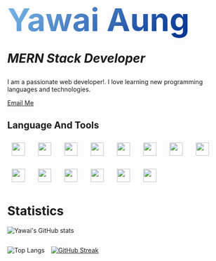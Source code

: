 <h1>
<span style="
  font-size: 72px;
  background: linear-gradient(-45deg,#7CB9E8, #00308F);
  background: -webkit-linear-gradient(-45deg,#7CB9E8, #00308F);
  -webkit-background-clip: text;
  -webkit-text-fill-color: transparent;
  -webkit-background-clip: text;
  -webkit-text-fill-color: transparent;
">Yawai Aung</span>
<p><i>MERN Stack Developer</i></p>
</h1>


<p align:'center'>I am a passionate web developer!. I love learning new programming languages and technologies.</p>

<div>

[Email Me](mailto:yawaiaung.developer@gmail.com)
</div>

<h2>Language And Tools</h2>

<div style="display:flex;gap:10px;flex-wrap:wrap">

<img style="width:30px;height:30px;padding:10px;" src="https://cdn.jsdelivr.net/gh/devicons/devicon/icons/html5/html5-plain.svg" />
<img style="width:30px;height:30px;padding:10px;" src="https://cdn.jsdelivr.net/gh/devicons/devicon/icons/css3/css3-plain.svg" />               
<img style="width:30px;height:30px;padding:10px;" src="https://cdn.jsdelivr.net/gh/devicons/devicon/icons/javascript/javascript-plain.svg" />
<img style="width:30px;height:30px;padding:10px;" src="https://cdn.jsdelivr.net/gh/devicons/devicon/icons/react/react-original.svg" />
<img style="width:30px;height:30px;padding:10px;" src="https://cdn.jsdelivr.net/gh/devicons/devicon/icons/redux/redux-original.svg" />
<img style="width:30px;height:30px;padding:10px;" src="https://cdn.jsdelivr.net/gh/devicons/devicon/icons/typescript/typescript-original.svg" />
<img style="width:30px;height:30px;padding:10px;" src="https://cdn.jsdelivr.net/gh/devicons/devicon/icons/nextjs/nextjs-line.svg" />
 <img style="width:30px;height:30px;padding:10px;" src="https://cdn.jsdelivr.net/gh/devicons/devicon/icons/git/git-plain.svg" />
 <img style="width:30px;height:30px;padding:10px;" src="https://cdn.jsdelivr.net/gh/devicons/devicon/icons/github/github-original-wordmark.svg" />
          
          
<img style="width:30px;height:30px;padding:10px;" src="https://cdn.jsdelivr.net/gh/devicons/devicon/icons/nodejs/nodejs-plain.svg" />
<img style="width:30px;height:30px;padding:10px;" src="https://cdn.jsdelivr.net/gh/devicons/devicon/icons/express/express-original-wordmark.svg" />
<img style="width:30px;height:30px;padding:10px;" src="https://cdn.jsdelivr.net/gh/devicons/devicon/icons/mongodb/mongodb-original-wordmark.svg" />
<img style="width:30px;height:30px;padding:10px;" src="https://cdn.jsdelivr.net/gh/devicons/devicon/icons/mysql/mysql-original-wordmark.svg" />
<img style="width:30px;height:30px;padding:10px;" src="https://cdn.jsdelivr.net/gh/devicons/devicon/icons/jest/jest-plain.svg" />
          
                                                   
</div>


<h1 style="marin:2rem;">Statistics</h1>

![Yawai's GitHub stats](https://github-readme-stats.vercel.app/api?username=yawai990&show_icons=true&theme=radical)

<div style="display:flex;gap:15px;">
<!-- 
![Top Langs](https://github-readme-stats.vercel.app/api/top-langs/?username=yawai990&size_weight=0.5&count_weight=0.5&theme=radical) -->

![Top Langs](https://github-readme-stats.vercel.app/api/top-langs/?username=yawai990&layout=donut&langs_count=8&theme=gruvbox)
<!-- [![Top Langs](https://github-readme-stats.vercel.app/api/top-langs/?username=yawai990&layout=donut&theme=merko)] -->

[![GitHub Streak](https://streak-stats.demolab.com/?user=yawai990&theme=dark)](https://git.io/streak-stats)
</div>
